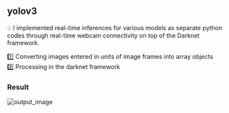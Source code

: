 ## yolov3 

💡 I implemented real-time inferences for various models as separate python codes through real-time webcam connectivity on top of the Darknet framework. 

1️⃣ Converting images entered in units of image frames into array objects  
2️⃣ Processing in the darknet framework


### Result
![output_image](https://github.com/gaerom/yolov3/assets/92725975/c48c5682-075c-4389-ab78-ac4c052e65db)

